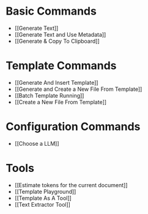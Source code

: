 
# Basic Commands 

- [[Generate Text]]
- [[Generate Text and Use Metadata]]
- [[Generate & Copy To Clipboard]]

# Template Commands 

- [[Generate And Insert Template]]
- [[Generate and Create a New File From Template]]
- [[Batch Template Running]]
- [[Create a New File From Template]]

# Configuration Commands 

- [[Choose a LLM]]
# Tools

- [[Estimate tokens for the current document]]
- [[Template Playground]]
- [[Template As A Tool]]
- [[Text Extractor Tool]]
